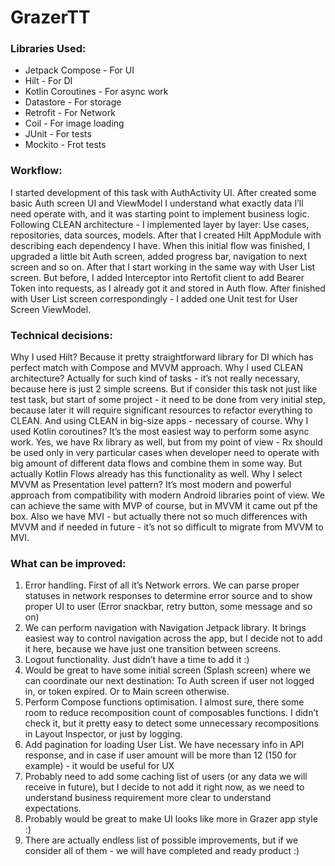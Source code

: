 # GrazerTT

### Libraries Used:
- Jetpack Compose - For UI
- Hilt - For DI
- Kotlin Coroutines - For async work
- Datastore - For storage
- Retrofit - For Network
- Coil - For image loading
- JUnit - For tests
- Mockito - Frot tests

### Workflow:
I started development of this task with AuthActivity UI. After created some basic Auth screen UI and ViewModel I understand what exactly data I’ll need operate with, and it was starting point to implement business logic. Following CLEAN architecture - I implemented layer by layer: Use cases, repositories, data sources, models. After that I created Hilt AppModule with describing each dependency I have. When this initial flow was finished, I upgraded a little bit Auth screen, added progress bar, navigation to next screen and so on. After that I start working in the same way with User List screen. But before, I added Interceptor into Rertofit client to add Bearer Token into requests, as I already got it and stored in Auth flow. After finished with User List screen correspondingly - I added one Unit test for User Screen ViewModel.  

### Technical decisions:
Why I used Hilt? Because it pretty straightforward library for DI which has perfect match with Compose and MVVM approach.
Why I used CLEAN architecture? Actually for such kind of tasks - it’s not really necessary, because here is just 2 simple screens. But if consider this task not just like test task, but start of some project - it need to be done from very initial step, because later it will require significant resources to refactor everything to CLEAN. And using CLEAN in big-size apps - necessary of course.
Why I used Kotlin coroutines? It’s the most easiest way to perform some async work. Yes, we have Rx library as well, but from my point of view - Rx should be used only in very particular cases when developer need to operate with big amount of different data flows and combine them in some way. But actually Kotlin Flows already has this functionality as well.
Why I select MVVM as Presentation level pattern? It’s most modern and powerful approach from compatibility with modern Android libraries point of view. We can achieve the same with MVP of course, but in MVVM it came out pf the box. Also we have MVI - but actually there not so much differences with MVVM and if needed in future - it’s not so difficult to migrate from MVVM to MVI.  

### What can be improved:
1. Error handling. First of all it’s Network errors. We can parse proper statuses in network responses to determine error source and to show proper UI to user (Error snackbar, retry button, some message and so on)
2. We can perform navigation with Navigation Jetpack library. It brings easiest way to control navigation across the app, but I decide not to add it here, because we have just one transition between screens.
3. Logout functionality. Just didn’t have a time to add it :)
4. Would be great to have some initial screen (Splash screen) where we can coordinate our next destination: To Auth screen if user not logged in, or token expired. Or to Main screen otherwise.
5. Perform Compose functions optimisation. I almost sure, there some room to reduce recomposition count of composables functions. I didn’t check it, but it pretty easy to detect some unnecessary recompositions in Layout Inspector, or just by logging. 
6. Add pagination for loading User List. We have necessary info in API response, and in case if user amount will be more than 12 (150 for example) - it would be useful for UX
7. Probably need to add some caching list of users (or any data we will receive in future), but I decide to not add it right now, as we need to understand business requirement more clear to understand expectations.
8. Probably would be great to make UI looks like more in Grazer app style :)
9. There are actually endless list of possible improvements, but if we consider all of them - we will have completed and ready product :)

